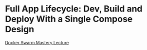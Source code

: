# Full App Lifecycle: Dev, Build and Deploy With a Single Compose Design

[Docker Swarm Mastery Lecture](https://www.udemy.com/course/docker-swarm-mastery/learn/lecture/8681977)
